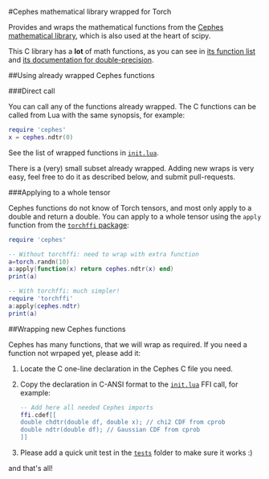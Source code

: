 #Cephes mathematical library wrapped for Torch

Provides and wraps the mathematical functions from the [Cephes mathematical library](http://www.netlib.org/cephes/), which is also used at the heart of scipy.

This C library has a <b>lot</b> of math functions, as you can see in [its function list](doc/cephes.doc) and [its documentation for double-precision](http://www.netlib.org/cephes/doubldoc.html).

##Using already wrapped Cephes functions

###Direct call

You can call any of the functions already wrapped.
The C functions can be called from Lua with the same synopsis, for example:

```lua
require 'cephes'
x = cephes.ndtr(0)
```

See the list of wrapped functions in [`init.lua`](init.lua). 

There is a (very) small subset already wrapped. Adding new wraps is very easy, feel free to do it as described below, and submit pull-requests.

###Applying to a whole tensor

Cephes functions do not know of Torch tensors, and most only apply to a double and return a double. You can apply to a whole tensor using the  `apply` function from the [`torchffi` package](https://github.com/torch/ffi):


```lua
require 'cephes'

-- Without torchffi: need to wrap with extra function
a=torch.randn(10)
a:apply(function(x) return cephes.ndtr(x) end)
print(a)

-- With torchffi: much simpler!
require 'torchffi'
a:apply(cephes.ndtr)
print(a)
```

##Wrapping new Cephes functions

Cephes has many functions, that we will wrap as required. If you need a function not wrpaped yet, please add it:

1. Locate the C one-line declaration in the Cephes C file you need.

2. Copy the declaration in C-ANSI format to the [`init.lua`](init.lua) FFI call, for example:

    ```lua
    -- Add here all needed Cephes imports
    ffi.cdef[[
    double chdtr(double df, double x); // chi2 CDF from cprob
    double ndtr(double df); // Gaussian CDF from cprob
    ]]
    ```
3. Please add a quick unit test in the [`tests`](tests/) folder to make sure it works :)

and that's all!
